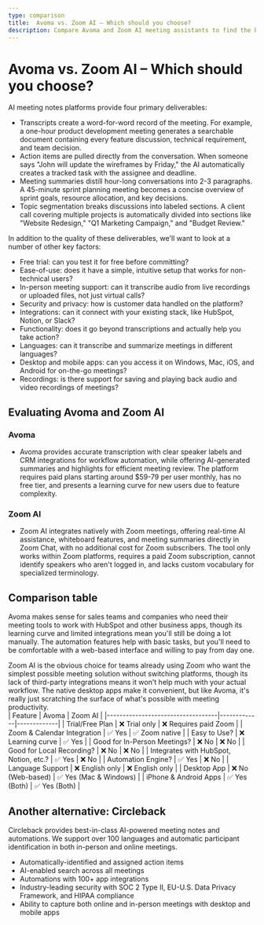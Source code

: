 ```yaml
---
type: comparison
title:  Avoma vs. Zoom AI – Which should you choose?
description: Compare Avoma and Zoom AI meeting assistants to find the best solution for your needs. See key features, pricing, and discover Circleback as an alternative option.
---
```


# Avoma vs. Zoom AI – Which should you choose?  
AI meeting notes platforms provide four primary deliverables:  
  
* Transcripts create a word-for-word record of the meeting. For example, a one-hour product development meeting generates a searchable document containing every feature discussion, technical requirement, and team decision.  
* Action items are pulled directly from the conversation. When someone says "John will update the wireframes by Friday," the AI automatically creates a tracked task with the assignee and deadline.  
* Meeting summaries distill hour-long conversations into 2-3 paragraphs. A 45-minute sprint planning meeting becomes a concise overview of sprint goals, resource allocation, and key decisions.  
* Topic segmentation breaks discussions into labeled sections. A client call covering multiple projects is automatically divided into sections like "Website Redesign," "Q1 Marketing Campaign," and "Budget Review."  
  
In addition to the quality of these deliverables, we'll want to look at a number of other key factors:  
  
* Free trial: can you test it for free before committing?  
* Ease-of-use: does it have a simple, intuitive setup that works for non-technical users?  
* In-person meeting support: can it transcribe audio from live recordings or uploaded files, not just virtual calls?  
* Security and privacy: how is customer data handled on the platform?  
* Integrations: can it connect with your existing stack, like HubSpot, Notion, or Slack?  
* Functionality: does it go beyond transcriptions and actually help you take action?  
* Languages: can it transcribe and summarize meetings in different languages?  
* Desktop and mobile apps: can you access it on Windows, Mac, iOS, and Android for on-the-go meetings?  
* Recordings: is there support for saving and playing back audio and video recordings of meetings?    
## Evaluating Avoma and Zoom AI  
### Avoma
* Avoma provides accurate transcription with clear speaker labels and CRM integrations for workflow automation, while offering AI-generated summaries and highlights for efficient meeting review. The platform requires paid plans starting around $59-79 per user monthly, has no free tier, and presents a learning curve for new users due to feature complexity.

### Zoom AI
* Zoom AI integrates natively with Zoom meetings, offering real-time AI assistance, whiteboard features, and meeting summaries directly in Zoom Chat, with no additional cost for Zoom subscribers. The tool only works within Zoom platforms, requires a paid Zoom subscription, cannot identify speakers who aren't logged in, and lacks custom vocabulary for specialized terminology.  
## Comparison table    
Avoma makes sense for sales teams and companies who need their meeting tools to work with HubSpot and other business apps, though its learning curve and limited integrations mean you'll still be doing a lot manually. The automation features help with basic tasks, but you'll need to be comfortable with a web-based interface and willing to pay from day one.

Zoom AI is the obvious choice for teams already using Zoom who want the simplest possible meeting solution without switching platforms, though its lack of third-party integrations means it won't help much with your actual workflow. The native desktop apps make it convenient, but like Avoma, it's really just scratching the surface of what's possible with meeting productivity.  
| Feature                           | Avoma       | Zoom AI     |
|-----------------------------------|-------------|-------------|
| Trial/Free Plan                   | ❌ Trial only | ❌ Requires paid Zoom |
| Zoom & Calendar Integration       | ✅ Yes       | ✅ Zoom native |
| Easy to Use?                      | ❌ Learning curve | ✅ Yes |
| Good for In-Person Meetings?      | ❌ No        | ❌ No        |
| Good for Local Recording?         | ❌ No        | ❌ No        |
| Integrates with HubSpot, Notion, etc.? | ✅ Yes | ❌ No        |
| Automation Engine?                | ✅ Yes       | ❌ No        |
| Language Support                  | ❌ English only | ❌ English only |
| Desktop App                       | ❌ No (Web-based) | ✅ Yes (Mac & Windows) |
| iPhone & Android Apps             | ✅ Yes (Both) | ✅ Yes (Both) |  
## Another alternative: Circleback  
Circleback provides best-in-class AI-powered meeting notes and automations. We support over 100 languages and automatic participant identification in both in-person and online meetings.  
  
* Automatically-identified and assigned action items  
* AI-enabled search across all meetings  
* Automations with 100+ app integrations  
* Industry-leading security with SOC 2 Type II, EU-U.S. Data Privacy Framework, and HIPAA compliance  
* Ability to capture both online and in-person meetings with desktop and mobile apps  